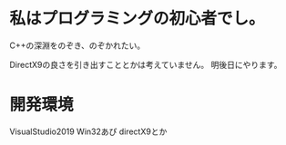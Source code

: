 # 私はプログラミングの初心者でし。

C++の深淵をのぞき、のぞかれたい。

DirectX9の良さを引き出すこととかは考えていません。
明後日にやります。

# 開発環境
VisualStudio2019
Win32あぴ
directX9とか
